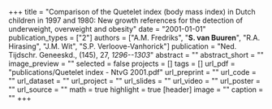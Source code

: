 +++
title = "Comparison of the Quetelet index (body mass index) in Dutch children in 1997 and 1980: New growth references for the detection of underweight, overweight and obesity"
date = "2001-01-01"
publication_types = ["2"]
authors = ["A.M. Fredriks", "**S. van Buuren**", "R.A. Hirasing", "J.M. Wit", "S.P. Verloove-Vanhorick"]
publication = "Ned. Tijdschr. Geneeskd., (145), 27, _1296--1303_"
abstract = ""
abstract_short = ""
image_preview = ""
selected = false
projects = []
tags = []
url_pdf = "publications/Quetelet index - NtvG 2001.pdf"
url_preprint = ""
url_code = ""
url_dataset = ""
url_project = ""
url_slides = ""
url_video = ""
url_poster = ""
url_source = ""
math = true
highlight = true
[header]
image = ""
caption = ""
+++
